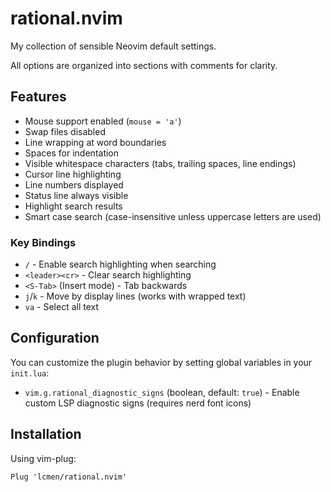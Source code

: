 # rational.nvim

My collection of sensible Neovim default settings.

All options are organized into sections with comments for clarity.

## Features

- Mouse support enabled (`mouse = 'a'`)
- Swap files disabled
- Line wrapping at word boundaries
- Spaces for indentation
- Visible whitespace characters (tabs, trailing spaces, line endings)
- Cursor line highlighting
- Line numbers displayed
- Status line always visible
- Highlight search results
- Smart case search (case-insensitive unless uppercase letters are used)

### Key Bindings
- `/` - Enable search highlighting when searching
- `<leader><cr>` - Clear search highlighting
- `<S-Tab>` (Insert mode) - Tab backwards
- `j`/`k` - Move by display lines (works with wrapped text)
- `va` - Select all text

## Configuration

You can customize the plugin behavior by setting global variables in your `init.lua`:

- `vim.g.rational_diagnostic_signs` (boolean, default: `true`) - Enable custom LSP diagnostic signs (requires nerd font icons)

## Installation

Using vim-plug:

```vim
Plug 'lcmen/rational.nvim'
```
